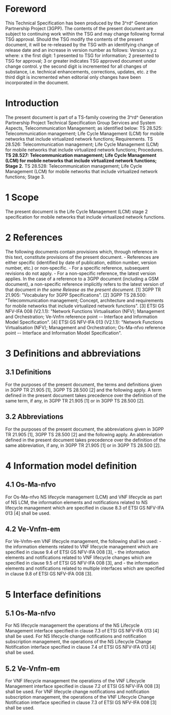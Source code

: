 # Foreword
This Technical Specification has been produced by the 3^rd^ Generation
Partnership Project (3GPP).
The contents of the present document are subject to continuing work within the
TSG and may change following formal TSG approval. Should the TSG modify the
contents of the present document, it will be re-released by the TSG with an
identifying change of release date and an increase in version number as
follows:
Version x.y.z
where:
x the first digit:
1 presented to TSG for information;
2 presented to TSG for approval;
3 or greater indicates TSG approved document under change control.
y the second digit is incremented for all changes of substance, i.e. technical
enhancements, corrections, updates, etc.
z the third digit is incremented when editorial only changes have been
incorporated in the document.
# Introduction
The present document is part of a TS-family covering the 3^rd^ Generation
Partnership Project Technical Specification Group Services and System Aspects,
Telecommunication Management; as identified below:
TS 28.525: Telecommunication management; Life Cycle Management (LCM) for
mobile networks that include virtualized network functions; Requirements.
TS 28.526: Telecommunication management; Life Cycle Management (LCM) for
mobile networks that include virtualized network functions; Procedures.
**TS 28.527: Telecommunication management; Life Cycle Management (LCM) for
mobile networks that include virtualized network functions; Stage 2.**
TS 28.528: Telecommunication management; Life Cycle Management (LCM) for
mobile networks that include virtualized network functions; Stage 3.
# 1 Scope
The present document is the Life Cycle Management (LCM) stage 2 specification
for mobile networks that include virtualized network functions.
# 2 References
The following documents contain provisions which, through reference in this
text, constitute provisions of the present document.
\- References are either specific (identified by date of publication, edition
number, version number, etc.) or non‑specific.
\- For a specific reference, subsequent revisions do not apply.
\- For a non-specific reference, the latest version applies. In the case of a
reference to a 3GPP document (including a GSM document), a non-specific
reference implicitly refers to the latest version of that document _in the
same Release as the present document_.
[1] 3GPP TR 21.905: \"Vocabulary for 3GPP Specifications\".
[2] 3GPP TS 28.500: \"Telecommunication management; Concept, architecture and
requirements for mobile networks that include virtualized network functions\".
[3] ETSI GS NFV-IFA 008 (V2.1.1): \"Network Functions Virtualisation (NFV);
Management and Orchestration; Ve-Vnfm reference point -- Interface and
Information Model Specification\".
[4] ETSI GS NFV-IFA 013 (V2.1.1): \"Network Functions Virtualisation (NFV);
Management and Orchestration; Os-Ma-nfvo reference point -- Interface and
Information Model Specification\".
# 3 Definitions and abbreviations
## 3.1 Definitions
For the purposes of the present document, the terms and definitions given in
3GPP TR 21.905 [1], 3GPP TS 28.500 [2] and the following apply. A term defined
in the present document takes precedence over the definition of the same term,
if any, in 3GPP TR 21.905 [1] or in 3GPP TS 28.500 [2].
## 3.2 Abbreviations
For the purposes of the present document, the abbreviations given in 3GPP TR
21.905 [1], 3GPP TS 28.500 [2] and the following apply. An abbreviation
defined in the present document takes precedence over the definition of the
same abbreviation, if any, in 3GPP TR 21.905 [1] or in 3GPP TS 28.500 [2].
# 4 Information model definition
## 4.1 Os-Ma-nfvo
For Os-Ma-nfvo NS lifecycle management (LCM) and VNF lifecycle as part of NS
LCM, the information elements and notifications related to NS lifecycle
management which are specified in clause 8.3 of ETSI GS NFV-IFA 013 [4] shall
be used.
## 4.2 Ve-Vnfm-em
For Ve-Vnfm-em VNF lifecycle management, the following shall be used:
\- the information elements related to VNF lifecycle management which are
specified in clause 9.4 of ETSI GS NFV-IFA 008 [3],
\- the information elements and notifications related to VNF lifecycle changes
which are specified in clause 9.5 of ETSI GS NFV-IFA 008 [3], and
\- the information elements and notifications related to multiple interfaces
which are specified in clause 9.8 of ETSI GS NFV-IFA 008 [3].
# 5 Interface definitions
## 5.1 Os-Ma-nfvo
For NS lifecycle management the operations of the NS Lifecycle Management
interface specified in clause 7.3 of ETSI GS NFV-IFA 013 [4] shall be used.
For NS lifecycle change notifications and notification subscription
management, the operations of the NS Lifecycle Change Notification interface
specified in clause 7.4 of ETSI GS NFV-IFA 013 [4] shall be used.
## 5.2 Ve-Vnfm-em
For VNF lifecycle management the operations of the VNF Lifecycle Management
interface specified in clause 7.2 of ETSI GS NFV-IFA 008 [3] shall be used.
For VNF lifecycle change notifications and notification subscription
management, the operations of the VNF Lifecycle Change Notification interface
specified in clause 7.3 of ETSI GS NFV-IFA 008 [3] shall be used.
#
